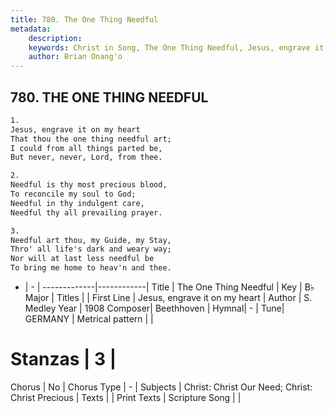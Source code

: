 ```yaml
---
title: 780. The One Thing Needful
metadata:
    description: 
    keywords: Christ in Song, The One Thing Needful, Jesus, engrave it on my heart, 
    author: Brian Onang'o
---
```



## 780. THE ONE THING NEEDFUL

```txt
1.
Jesus, engrave it on my heart
That thou the one thing needful art;
I could from all things parted be,
But never, never, Lord, from thee.

2.
Needful is thy most precious blood,
To reconcile my soul to God;
Needful in thy indulgent care,
Needful thy all prevailing prayer.

3.
Needful art thou, my Guide, my Stay,
Thro' all life's dark and weary way;
Nor will at last less needful be
To bring me home to heav'n and thee.
```

- |   -  |
-------------|------------|
Title | The One Thing Needful |
Key | B♭ Major |
Titles |  |
First Line | Jesus, engrave it on my heart |
Author | S. Medley
Year | 1908
Composer| Beethhoven |
Hymnal|  - |
Tune| GERMANY |
Metrical pattern | |
# Stanzas | 3 |
Chorus | No |
Chorus Type | - |
Subjects | Christ: Christ Our Need; Christ: Christ Precious |
Texts |  |
Print Texts | 
Scripture Song |  |
  
